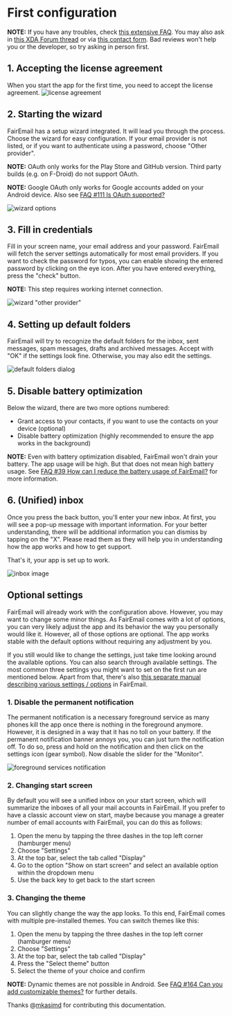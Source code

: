 # First configuration

**NOTE:** If you have any troubles, check [this extensive FAQ](https://github.com/M66B/FairEmail/blob/master/FAQ.md).
You may also ask in [this XDA Forum thread](https://forum.xda-developers.com/t/app-5-0-fairemail-fully-featured-open-source-privacy-oriented-email-app.3824168/)
or via [this contact form](https://contact.faircode.eu/?product=fairemailsupport). Bad reviews won't help you or the developer, so try asking in person first.

## 1. Accepting the license agreement

When you start the app for the first time, you need to accept the license agreement.
![license agreement](images/firstconf-00_license.png)

## 2. Starting the wizard

FairEmail has a setup wizard integrated. It will lead you through the process. Choose the wizard for easy configuration.
If your email provider is not listed, or if you want to authenticate using a password, choose "Other provider".

**NOTE:** OAuth only works for the Play Store and GitHub version. Third party builds (e.g. on F-Droid) do not support OAuth.

**NOTE:** Google OAuth only works for Google accounts added on your Android device. Also see [FAQ #111 Is OAuth supported?](https://github.com/M66B/FairEmail/blob/master/FAQ.md#user-content-faq111)

![wizard options](images/firstconf-01_wizard-00.png)

## 3. Fill in credentials

Fill in your screen name, your email address and your password. FairEmail will fetch the server settings automatically for most email providers.
If you want to check the password for typos, you can enable showing the entered password by clicking on the eye icon.
After you have entered everything, press the "check" button.

**NOTE:** This step requires working internet connection.

![wizard "other provider"](images/firstconf-02_wizard-01.png)

## 4. Setting up default folders

FairEmail will try to recognize the default folders for the inbox, sent messages, spam messages, drafts and archived messages.
Accept with "OK" if the settings look fine. Otherwise, you may also edit the settings.

![default folders dialog](images/firstconf-03_wizard-02.png)

## 5. Disable battery optimization

Below the wizard, there are two more options numbered:

* Grant access to your contacts, if you want to use the contacts on your device (optional)
* Disable battery optimization (highly recommended to ensure the app works in the background)

**NOTE:** Even with battery optimization disabled, FairEmail won't drain your battery. The app usage will be high. But that does not mean high battery usage. See [FAQ #39 How can I reduce the battery usage of FairEmail?](https://github.com/M66B/FairEmail/blob/master/docs/FAQ-en-rGB.md#user-content-faq39) for more information.

## 6. (Unified) inbox

Once you press the back button, you'll enter your new inbox. At first, you will see a pop-up message with important information.
For your better understanding, there will be additional information you can dismiss by tapping on the "X".
Please read them as they will help you in understanding how the app works and how to get support.

That's it, your app is set up to work.

![inbox image](images/firstconf-04_inbox-00.png)

## Optional settings

FairEmail will already work with the configuration above. However, you may want to change some minor things.
As FairEmail comes with a lot of options, you can very likely adjust the app and its behavior the way you personally would like it.
However, all of those options are optional. The app works stable with the default options without requiring any adjustment by you.

If you still would like to change the settings, just take time looking around the available options. You can also search through available settings.
The most common three settings you might want to set on the first run are mentioned below.
Apart from that, there's also [this separate manual describing various settings / options](https://github.com/M66B/FairEmail/blob/master/tutorials/SETTINGS-OVERVIEW.md) in FairEmail.

### 1. Disable the permanent notification

The permanent notification is a necessary foreground service as many phones kill the app once there is nothing in the foreground anymore.
However, it is designed in a way that it has no toll on your battery. If the permanent notification banner annoys you, you can just turn the notification off.
To do so, press and hold on the notification and then click on the settings icon (gear symbol).
Now disable the slider for the "Monitor".

![foreground services notification](images/firstconf_watchdog.png)

### 2. Changing start screen

By default you will see a unified inbox on your start screen, which will summarize the inboxes of all your mail accounts in FairEmail.
If you prefer to have a classic account view on start, maybe because you manage a greater number of email accounts with FairEmail,
you can do this as follows:

1. Open the menu by tapping the three dashes in the top left corner (hamburger menu)
2. Choose "Settings"
3. At the top bar, select the tab called "Display"
4. Go to the option "Show on start screen" and select an available option within the dropdown menu
5. Use the back key to get back to the start screen

### 3. Changing the theme

You can slightly change the way the app looks. To this end, FairEmail comes with multiple pre-installed themes.
You can switch themes like this:

1. Open the menu by tapping the three dashes in the top left corner (hamburger menu)
2. Choose "Settings"
3. At the top bar, select the tab called "Display"
4. Press the "Select theme" button
5. Select the theme of your choice and confirm

**NOTE:** Dynamic themes are not possible in Android.
See [FAQ #164 Can you add customizable themes?](https://github.com/M66B/FairEmail/blob/master/FAQ.md#user-content-faq164) for further details.

Thanks @[mkasimd](https://github.com/mkasimd/) for contributing this documentation.

